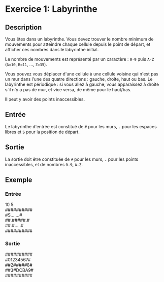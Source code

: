 # Exercice 1: Labyrinthe

## Description

Vous êtes dans un labyrinthe. Vous devez trouver le nombre minimum de mouvements pour atteindre chaque cellule depuis le point de départ, et afficher ces nombres dans le labyrinthe initial.

Le nombre de mouvements est représenté par un caractère : `0-9` puis `A-Z` (`A=10`, `B=11`, ..., `Z=35`).

Vous pouvez vous déplacer d'une cellule à une cellule voisine qui n'est pas un mur dans l'une des quatre directions : gauche, droite, haut ou bas. Le labyrinthe est périodique : si vous allez à gauche, vous apparaissez à droite s'il n'y a pas de mur, et vice versa, de même pour le haut/bas.

Il peut y avoir des points inaccessibles.

## Entrée

Le labyrinthe d'entrée est constitué de `#` pour les murs, `.` pour les espaces libres et `S` pour la position de départ.

## Sortie

La sortie doit être constituée de `#` pour les murs, `.` pour les points inaccessibles, et de nombres `0-9`, `A-Z`.

## Exemple

### Entrée

10 5  
##########  
#S.......#  
##.#####.#  
##.#.....#  
##########  

### Sortie

##########  
#01234567#  
##2#####8#  
##3#DCBA9#  
##########  

